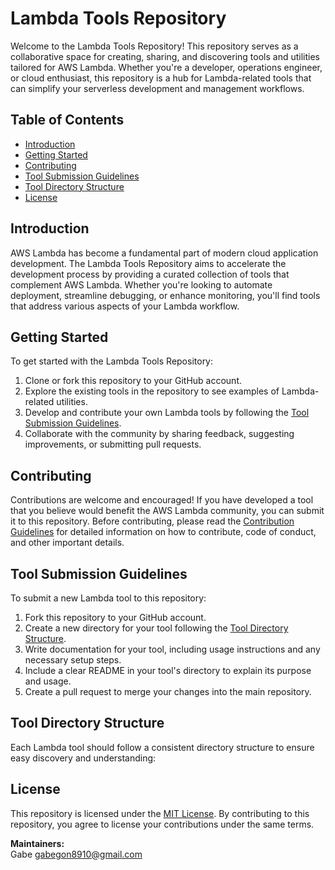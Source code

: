 # Lambda Tools Repository

Welcome to the Lambda Tools Repository! This repository serves as a collaborative space for creating, sharing, and discovering tools and utilities tailored for AWS Lambda. Whether you're a developer, operations engineer, or cloud enthusiast, this repository is a hub for Lambda-related tools that can simplify your serverless development and management workflows.

## Table of Contents

- [Introduction](#introduction)
- [Getting Started](#getting-started)
- [Contributing](#contributing)
- [Tool Submission Guidelines](#tool-submission-guidelines)
- [Tool Directory Structure](#tool-directory-structure)
- [License](#license)

## Introduction

AWS Lambda has become a fundamental part of modern cloud application development. The Lambda Tools Repository aims to accelerate the development process by providing a curated collection of tools that complement AWS Lambda. Whether you're looking to automate deployment, streamline debugging, or enhance monitoring, you'll find tools that address various aspects of your Lambda workflow.

## Getting Started

To get started with the Lambda Tools Repository:

1. Clone or fork this repository to your GitHub account.
2. Explore the existing tools in the repository to see examples of Lambda-related utilities.
3. Develop and contribute your own Lambda tools by following the [Tool Submission Guidelines](#tool-submission-guidelines).
4. Collaborate with the community by sharing feedback, suggesting improvements, or submitting pull requests.

## Contributing

Contributions are welcome and encouraged! If you have developed a tool that you believe would benefit the AWS Lambda community, you can submit it to this repository. Before contributing, please read the [Contribution Guidelines](CONTRIBUTING.md) for detailed information on how to contribute, code of conduct, and other important details.

## Tool Submission Guidelines

To submit a new Lambda tool to this repository:

1. Fork this repository to your GitHub account.
2. Create a new directory for your tool following the [Tool Directory Structure](#tool-directory-structure).
3. Write documentation for your tool, including usage instructions and any necessary setup steps.
4. Include a clear README in your tool's directory to explain its purpose and usage.
5. Create a pull request to merge your changes into the main repository.

## Tool Directory Structure

Each Lambda tool should follow a consistent directory structure to ensure easy discovery and understanding:


## License

This repository is licensed under the [MIT License](LICENSE). By contributing to this repository, you agree to license your contributions under the same terms.

**Maintainers:**  
Gabe
gabegon8910@gmail.com
